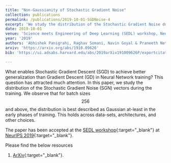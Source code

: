 ```yaml
---
title: "Non-Gaussianity of Stochastic Gradient Noise"
collection: publications
permalink: /publications/2019-10-01-SGDNoise-4
excerpt: 'We study the distribution of the Stochastic Gradient Noise during the training and observe that for batch sizes $$256$$ and above, the distribution is best described as Gaussian at-least in the early phases of training.'
date: 2019-10-01
venue: 'Science meets Engineering of Deep Learning (SEDL) workshop, Neural Information Processing Systems (NeurIPS)'
year: '2019'
authors: 'Abhishek Panigrahi, Raghav Somani, Navin Goyal & Praneeth Netrapalli'
arxiv: 'https://arxiv.org/abs/1910.09626'
bib: 'https://ui.adsabs.harvard.edu/abs/2019arXiv191009626P/exportcitation'

---
```

What enables Stochastic Gradient Descent (SGD) to achieve better generalization than Gradient Descent (GD) in Neural Network training? This question has attracted much attention. In this paper, we study the distribution of the Stochastic Gradient Noise (SGN) vectors during the training. We observe that for batch sizes $$256$$ and above, the distribution is best described as Gaussian at-least in the early phases of training. This holds across data-sets, architectures, and other choices.

The paper has been accepted at the [SEDL workshop](https://sites.google.com/view/sedl-neurips-2019/){:target="_blank"} at [NeurIPS 2019](https://nips.cc/Conferences/2019){:target="_blank"}.

Please find the below resources
1. [ArXiv](https://arxiv.org/pdf/1910.09626.pdf){:target="_blank"}.
